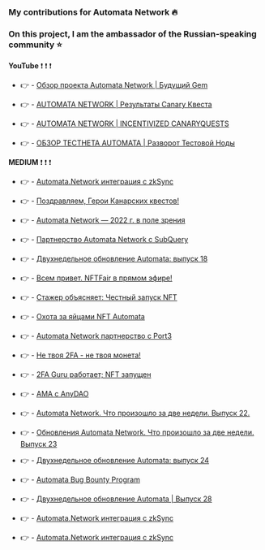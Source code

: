 ### My contributions for Automata Network :fire:

### On this project, I am the ambassador of the Russian-speaking community :star:

**YouTube** :exclamation: :exclamation: :exclamation: 

* :point_right: - [Обзор проекта Automata Network | Будущий Gem](https://youtu.be/wKc7AjJpqu8)

* :point_right: - [AUTOMATA NETWORK | Результаты Сanary Квеста](https://youtu.be/PrqnHoO5uzo)

* :point_right: - [AUTOMATA NETWORK | INCENTIVIZED CANARYQUESTS](https://youtu.be/jVz45acbP0A)

* :point_right: - [ОБЗОР ТЕСТНЕТА AUTOMATA | Разворот Тестовой Ноды](https://youtu.be/Wb9pLAG31fc)



**MEDIUM** :exclamation: :exclamation: :exclamation: 

* :point_right: - [Automata.Network интеграция с zkSync](https://medium.com/@ChainOps/automata-network-%D0%B8%D0%BD%D1%82%D0%B5%D0%B3%D1%80%D0%B0%D1%86%D0%B8%D1%8F-%D1%81-zksync-d1fac32be9a4)

* :point_right: - [Поздравляем, Герои Канарских квестов!](https://medium.com/@ChainOps/%D0%BF%D0%BE%D0%B7%D0%B4%D1%80%D0%B0%D0%B2%D0%BB%D1%8F%D0%B5%D0%BC-%D0%B3%D0%B5%D1%80%D0%BE%D0%B8-%D0%BA%D0%B0%D0%BD%D0%B0%D1%80%D1%81%D0%BA%D0%B8%D1%85-%D0%BA%D0%B2%D0%B5%D1%81%D1%82%D0%BE%D0%B2-c16be5dd6149)

* :point_right: - [Automata Network — 2022 г. в поле зрения](https://medium.com/@ChainOps/automata-network-2022-%D0%B3-%D0%B2-%D0%BF%D0%BE%D0%BB%D0%B5-%D0%B7%D1%80%D0%B5%D0%BD%D0%B8%D1%8F-306b3d66a5d3)

* :point_right: - [Партнерство Automata Network c SubQuery](https://medium.com/@ChainOps/%D0%BF%D0%B0%D1%80%D1%82%D0%BD%D0%B5%D1%80%D1%81%D1%82%D0%B2%D0%BE-automata-network-c-subquery-1c7f7828f8c8)

* :point_right: - [Двухнедельное обновление Automata: выпуск 18](https://medium.com/@ChainOps/%D0%B4%D0%B2%D1%83%D1%85%D0%BD%D0%B5%D0%B4%D0%B5%D0%BB%D1%8C%D0%BD%D0%BE%D0%B5-%D0%BE%D0%B1%D0%BD%D0%BE%D0%B2%D0%BB%D0%B5%D0%BD%D0%B8%D0%B5-automata-%D0%B2%D1%8B%D0%BF%D1%83%D1%81%D0%BA-18-82c59658534c)

* :point_right: - [Всем привет. NFTFair в прямом эфире!](https://medium.com/@ChainOps/%D0%B2%D1%81%D0%B5%D0%BC-%D0%BF%D1%80%D0%B8%D0%B2%D0%B5%D1%82-nftfair-%D0%B2-%D0%BF%D1%80%D1%8F%D0%BC%D0%BE%D0%BC-%D1%8D%D1%84%D0%B8%D1%80%D0%B5-c0c36fcab50d)

* :point_right: - [Стажер объясняет: Честный запуск NFT](https://medium.com/@ChainOps/%D1%81%D1%82%D0%B0%D0%B6%D0%B5%D1%80-%D0%BE%D0%B1%D1%8A%D1%8F%D1%81%D0%BD%D1%8F%D0%B5%D1%82-%D1%87%D0%B5%D1%81%D1%82%D0%BD%D1%8B%D0%B9-%D0%B7%D0%B0%D0%BF%D1%83%D1%81%D0%BA-nft-7f692863b9aa)

* :point_right: - [Охота за яйцами NFT Automata](https://medium.com/@ChainOps/%D0%BE%D1%85%D0%BE%D1%82%D0%B0-%D0%B7%D0%B0-%D1%8F%D0%B9%D1%86%D0%B0%D0%BC%D0%B8-nft-automata-aa2175c674d)

* :point_right: - [Automata Network партнерство с Port3](https://medium.com/@ChainOps/automata-network-%D0%BF%D0%B0%D1%80%D1%82%D0%BD%D0%B5%D1%80%D1%81%D1%82%D0%B2%D0%BE-%D1%81-port3-cad99e354c14)

* :point_right: - [Не твоя 2FA - не твоя монета!](https://medium.com/@ChainOps/%D0%BD%D0%B5-%D1%82%D0%B2%D0%BE%D1%8F-2fa-%D0%BD%D0%B5-%D1%82%D0%B2%D0%BE%D1%8F-%D0%BC%D0%BE%D0%BD%D0%B5%D1%82%D0%B0-c1ee4f825280)

* :point_right: - [2FA Guru работает; NFT запущен](https://medium.com/@ChainOps/2fa-guru-%D1%80%D0%B0%D0%B1%D0%BE%D1%82%D0%B0%D0%B5%D1%82-nft-%D0%B7%D0%B0%D0%BF%D1%83%D1%89%D0%B5%D0%BD-abbd8529897b)

* :point_right: - [AMA с AnyDAO](https://medium.com/@ChainOps/ama-%D1%81-anydao-cf2119338830)

* :point_right: - [Automata Network. Что произошло за две недели. Выпуск 22.](https://medium.com/@ChainOps/automata-network-%D1%87%D1%82%D0%BE-%D0%BF%D1%80%D0%BE%D0%B8%D0%B7%D0%BE%D1%88%D0%BB%D0%BE-%D0%B7%D0%B0-%D0%B4%D0%B2%D0%B5-%D0%BD%D0%B5%D0%B4%D0%B5%D0%BB%D0%B8-%D0%B2%D1%8B%D0%BF%D1%83%D1%81%D0%BA-22-18f7e2f185ae)

* :point_right: - [Обновления Automata Network. Что произошло за две недели. Выпуск 23](https://medium.com/@ChainOps/%D0%BE%D0%B1%D0%BD%D0%BE%D0%B2%D0%BB%D0%B5%D0%BD%D0%B8%D1%8F-automata-network-%D1%87%D1%82%D0%BE-%D0%BF%D1%80%D0%BE%D0%B8%D0%B7%D0%BE%D1%88%D0%BB%D0%BE-%D0%B7%D0%B0-%D0%B4%D0%B2%D0%B5-%D0%BD%D0%B5%D0%B4%D0%B5%D0%BB%D0%B8-%D0%B2%D1%8B%D0%BF%D1%83%D1%81%D0%BA-23-d724916224b1)

* :point_right: - [Двухнедельное обновление Automata: выпуск 24](https://medium.com/@ChainOps/%D0%B4%D0%B2%D1%83%D1%85%D0%BD%D0%B5%D0%B4%D0%B5%D0%BB%D1%8C%D0%BD%D0%BE%D0%B5-%D0%BE%D0%B1%D0%BD%D0%BE%D0%B2%D0%BB%D0%B5%D0%BD%D0%B8%D0%B5-automata-%D0%B2%D1%8B%D0%BF%D1%83%D1%81%D0%BA-24-9134353e3183)

* :point_right: - [Automata Bug Bounty Program](https://medium.com/@ChainOps/automata-bug-bounty-program-bc4211b8e8b)

* :point_right: - [Двухнедельное обновление Automata | Выпуск 28](https://medium.com/@ChainOps/automata-bug-bounty-program-bc4211b8e8b)

* :point_right: - [Automata.Network интеграция с zkSync](https://youtu.be/Wb9pLAG31fc)

* :point_right: - [Automata.Network интеграция с zkSync](https://youtu.be/Wb9pLAG31fc)

